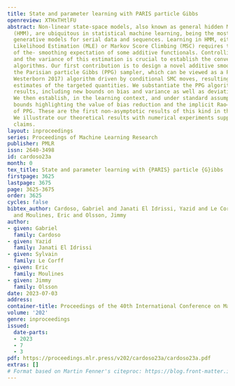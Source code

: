 ```yaml
---
title: State and parameter learning with PARIS particle Gibbs
openreview: XTHxTHtlFU
abstract: Non-linear state-space models, also known as general hidden Markov models
  (HMM), are ubiquitous in statistical machine learning, being the most classical
  generative models for serial data and sequences. Learning in HMM, either via Maximum
  Likelihood Estimation (MLE) or Markov Score Climbing (MSC) requires the estimation
  of the- smoothing expectation of some additive functionals. Controlling the bias
  and the variance of this estimation is crucial to establish the convergence of learning
  algorithms. Our first contribution is to design a novel additive smoothing algorithm,
  the Parisian particle Gibbs (PPG) sampler, which can be viewed as a PaRIS (Olsson,
  Westerborn 2017) algorithm driven by conditional SMC moves, resulting in bias-reduced
  estimates of the targeted quantities. We substantiate the PPG algorithm with theoretical
  results, including new bounds on bias and variance as well as deviation inequalities.
  We then establish, in the learning context, and under standard assumptions, non-asymptotic
  bounds highlighting the value of bias reduction and the implicit Rao–Blackwellization
  of PPG. These are the first non-asymptotic results of this kind in this setting.
  We illustrate our theoretical results with numerical experiments supporting our
  claims.
layout: inproceedings
series: Proceedings of Machine Learning Research
publisher: PMLR
issn: 2640-3498
id: cardoso23a
month: 0
tex_title: State and parameter learning with {PARIS} particle {G}ibbs
firstpage: 3625
lastpage: 3675
page: 3625-3675
order: 3625
cycles: false
bibtex_author: Cardoso, Gabriel and Janati El Idrissi, Yazid and Le Corff, Sylvain
  and Moulines, Eric and Olsson, Jimmy
author:
- given: Gabriel
  family: Cardoso
- given: Yazid
  family: Janati El Idrissi
- given: Sylvain
  family: Le Corff
- given: Eric
  family: Moulines
- given: Jimmy
  family: Olsson
date: 2023-07-03
address: 
container-title: Proceedings of the 40th International Conference on Machine Learning
volume: '202'
genre: inproceedings
issued:
  date-parts:
  - 2023
  - 7
  - 3
pdf: https://proceedings.mlr.press/v202/cardoso23a/cardoso23a.pdf
extras: []
# Format based on Martin Fenner's citeproc: https://blog.front-matter.io/posts/citeproc-yaml-for-bibliographies/
---
```

